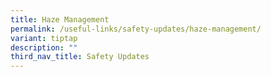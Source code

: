 ```yaml
---
title: Haze Management
permalink: /useful-links/safety-updates/haze-management/
variant: tiptap
description: ""
third_nav_title: Safety Updates
---
```

